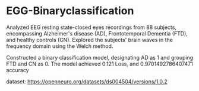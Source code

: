 # EGG-Binaryclassification
Analyzed EEG resting state-closed eyes recordings from 88 subjects, encompassing Alzheimer's disease (AD), Frontotemporal Dementia (FTD), and healthy controls (CN). Explored the subjects' brain waves in the frequency domain using the Welch method.

Constructed a binary classification model, designating AD as 1 and grouping FTD and CN as 0. The model achieved 0.121 Loss, and 0.9701492786407471 accuracy

dataset: https://openneuro.org/datasets/ds004504/versions/1.0.2
